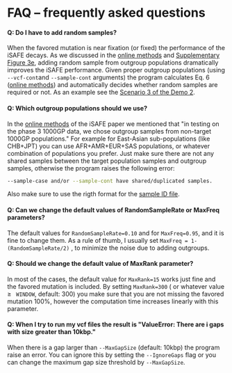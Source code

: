 
FAQ – frequently asked questions
=============
<h4>Q: Do I have to add random samples?</h4> 

When the favored mutation is near fixation (or fixed) the performance of the iSAFE decays. As we discussed in the [online methods](https://www.nature.com/articles/nmeth.4606#methods) and [Supplementary Figure 3e](https://www.nature.com/articles/nmeth.4606/figures/6), adding random sample from outgroup populations dramatically improves the iSAFE performance. Given proper outgroup populations (using ```--vcf-cont```and ```--sample-cont``` arguments) the program calculates Eq. 6 ([online methods](https://www.nature.com/articles/nmeth.4606#methods)) and automatically decides whether random samples are required or not. As an example see the [Scenario 3 of the Demo 2](https://github.com/alek0991/iSAFE#scenario-3-adding-outgroup-samples).  

<h4>Q: Which outgroup populations should we use?</h4> 

In the [online methods](https://www.nature.com/articles/nmeth.4606#methods) of the iSAFE paper we mentioned that "in testing on the phase 3 1000GP data, we chose outgroup samples from non-target 1000GP populations." For example for East-Asian sub-populations (like CHB+JPT) you can use AFR+AMR+EUR+SAS populations, or whatever combination of populations you prefer. Just make sure there are not any shared samples between the target population samples and outgroup samples, otherwise the program raises the following error:

   ```sh
   --sample-case and/or --sample-cont have shared/duplicated samples.
   ```  
Also make sure to use the rigth format for the [sample ID file](https://github.com/alek0991/iSAFE/blob/master/sample_ID_format.md). 
<h4>Q: Can we change the default values of RandomSampleRate or MaxFreq parameters?</h4>

The default values for ```RandomSampleRate=0.10``` and for ```MaxFreq=0.95```, and it is fine to change them. As a rule of thumb, I usually set ```MaxFreq = 1-(RandomSampleRate/2)``` , to minimize the noise due to adding outgroups.

<h4>Q: Should we change the default value of MaxRank parameter?</h4>

In most of the cases, the default value for ```MaxRank=15``` works just fine and the favored mutation is included. By setting ```MaxRank=300``` ( or whatever value &#8805; ``` WINDOW```, default: 300) you make sure that you are not missing the favored mutation 100%, however the computation time increases linearly with this parameter.

<h4>Q: When I try to run my vcf files the result is "ValueError: There are i gaps with size greater than 10kbp."</h4>
 
When there is a gap larger than ```--MaxGapSize``` (default: 10kbp) the program raise an error. You can ignore this by setting the ```--IgnoreGaps``` flag or you can change the maximum gap size threshold by ```--MaxGapSize```.